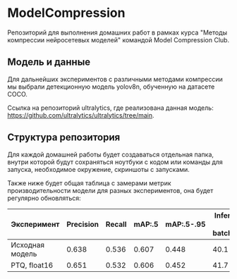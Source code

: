 # ModelCompression

Репозиторий для выполнения домашних работ в рамках курса "Методы компрессии нейросетевых моделей" командой Model Compression Club.

## Модель и данные

Для дальнейших экспериментов с различными методами компрессии мы выбрали детекционную модель yolov8n, обученную на датасете COCO.

Ссылка на репозиторий ultralytics, где реализована данная модель: https://github.com/ultralytics/ultralytics/tree/main.

## Структура репозитория

Для каждой домашней работы будет создаваться отдельная папка, внутри которой будут сохраняться ноутбуки с кодом или команды для запуска, необходимое окружение, скриншоты с запусками.

Также ниже будет общая таблица с замерами метрик производительности модели для разных экспериментов, она будет регулярно обновляться:

| **Эксперимент** 	| **Precision** 	| **Recall** 	| **mAP:.5** 	| **mAP:.5-.95** 	| **Inference time (cpu, batch_size=32)** 	|
|---	|---	|---	|---	|---	|---	|
| Исходная модель 	| 0.638 	|  0.536	| 0.607 	| 0.448 	| 40.1 ms 	|
| PTQ, float16 	| 0.651 	|  0.532	| 0.606 	| 0.452 	| 41.7 ms 	|